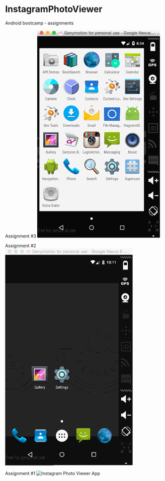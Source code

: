 # InstagramPhotoViewer
Android bootcamp - assignments

Assignment #3
![Instagram Photo Viewer App - Part 3](https://github.com/bhsat/InstagramPhotoViewer/blob/master/InstagramPhotoViewer-Part3.gif)

Assignment #2
![Instagram Photo Viewer App - Part 2](https://github.com/bhsat/InstagramPhotoViewer/blob/master/InstagramPhotoViewer-Part2.gif)

Assignment #1
![Instagram Photo Viewer App](https://github.com/bhsat/InstagramPhotoViewer/blob/master/InstagramPhotoViewer.gif)
